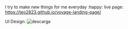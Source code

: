 I try to make new things for me everyday :happy:
live page: https://teo2823.github.io/voyage-landing-page/

UI Design:
![descarga](https://user-images.githubusercontent.com/115322902/216227305-3e2b7ec2-6f2b-4c24-ad27-c555dcb58647.png)

